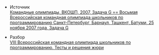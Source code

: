 - Источник  
[Командные олимпиады, ВКОШП, 2007, Задача G == Восьмая Всероссийская командная олимпиада школьников по программированию Санкт-Петербург, Барнаул, Ташкент, Батуми, 25 ноября 2007 года, Задача G ](https://neerc.ifmo.ru/school/russia-team/archive.html)

- Разбор  
[VIII Всероссийская командная олимпиада школьников по программированию. Тесты и решения жюри](https://neerc.ifmo.ru/school/russia-team/archive.html)
